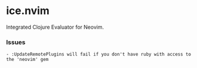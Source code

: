 # ice.nvim

Integrated Clojure Evaluator for Neovim.

### Issues
    - :UpdateRemotePlugins will fail if you don't have ruby with access to the 'neovim' gem
